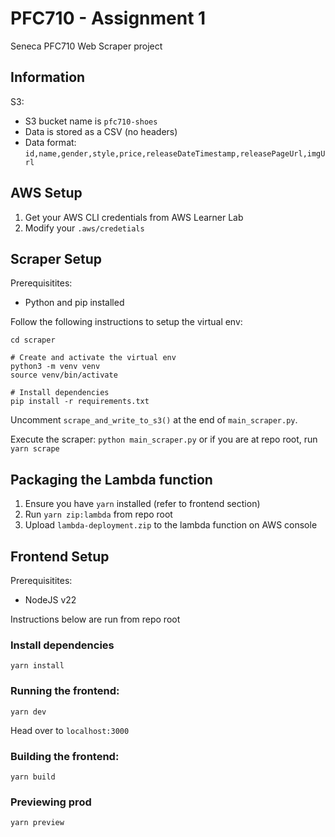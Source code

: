 # PFC710 - Assignment 1

Seneca PFC710 Web Scraper project

## Information

S3:
- S3 bucket name is `pfc710-shoes`
- Data is stored as a CSV (no headers)
- Data format: `id,name,gender,style,price,releaseDateTimestamp,releasePageUrl,imgUrl`


## AWS Setup

1. Get your AWS CLI credentials from AWS Learner Lab
2. Modify your `.aws/credetials`

## Scraper Setup

Prerequisitites:
- Python and pip installed

Follow the following instructions to setup the virtual env:
```bin\bash
cd scraper

# Create and activate the virtual env
python3 -m venv venv
source venv/bin/activate

# Install dependencies
pip install -r requirements.txt
```

Uncomment `scrape_and_write_to_s3()` at the end of `main_scraper.py`.

Execute the scraper: `python main_scraper.py` or if you are at repo root, run `yarn scrape`

## Packaging the Lambda function

1. Ensure you have `yarn` installed (refer to frontend section)
2. Run `yarn zip:lambda` from repo root
3. Upload `lambda-deployment.zip` to the lambda function on AWS console

## Frontend Setup

Prerequisitites:
- NodeJS v22

Instructions below are run from repo root

### Install dependencies
```
yarn install
```

### Running the frontend:
```
yarn dev
```

Head over to `localhost:3000`

### Building the frontend:
```
yarn build
```

### Previewing prod
```
yarn preview
```
